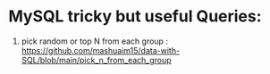 # MySQL tricky but useful Queries:

1. pick random or top N from each group : https://github.com/mashuaim15/data-with-SQL/blob/main/pick_n_from_each_group

